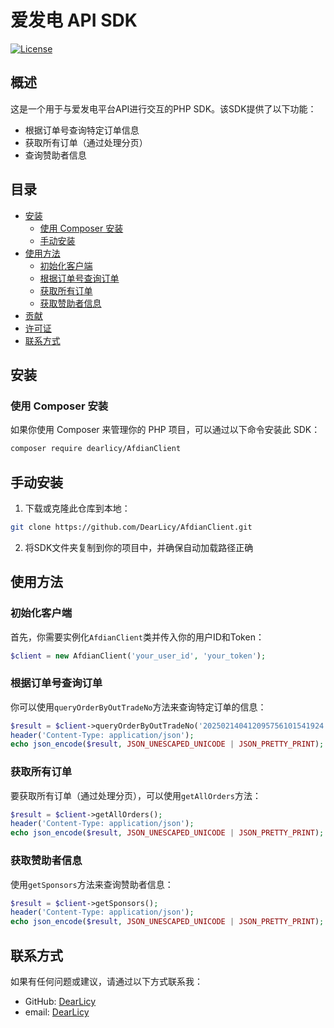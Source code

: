 # 爱发电 API SDK

[![License](https://img.shields.io/badge/license-MIT-blue.svg)](LICENSE)

## 概述

这是一个用于与爱发电平台API进行交互的PHP SDK。该SDK提供了以下功能：

- 根据订单号查询特定订单信息
- 获取所有订单（通过处理分页）
- 查询赞助者信息

## 目录

- [安装](#安装)
  - [使用 Composer 安装](#使用-composer-安装)
  - [手动安装](#手动安装)
- [使用方法](#使用方法)
  - [初始化客户端](#初始化客户端)
  - [根据订单号查询订单](#根据订单号查询订单)
  - [获取所有订单](#获取所有订单)
  - [获取赞助者信息](#获取赞助者信息)
- [贡献](#贡献)
- [许可证](#许可证)
- [联系方式](#联系方式)

## 安装

### 使用 Composer 安装

如果你使用 Composer 来管理你的 PHP 项目，可以通过以下命令安装此 SDK：

```bash
composer require dearlicy/AfdianClient
```

## 手动安装

1. 下载或克隆此仓库到本地：
```bash
git clone https://github.com/DearLicy/AfdianClient.git
```
2. 将SDK文件夹复制到你的项目中，并确保自动加载路径正确

## 使用方法

### 初始化客户端

首先，你需要实例化`AfdianClient`类并传入你的用户ID和Token：

```php
$client = new AfdianClient('your_user_id', 'your_token');
```

### 根据订单号查询订单

你可以使用`queryOrderByOutTradeNo`方法来查询特定订单的信息：

```php
$result = $client->queryOrderByOutTradeNo('202502140412095756101541924');
header('Content-Type: application/json');
echo json_encode($result, JSON_UNESCAPED_UNICODE | JSON_PRETTY_PRINT);
```

### 获取所有订单

要获取所有订单（通过处理分页），可以使用`getAllOrders`方法：

```php
$result = $client->getAllOrders();
header('Content-Type: application/json');
echo json_encode($result, JSON_UNESCAPED_UNICODE | JSON_PRETTY_PRINT);
```

### 获取赞助者信息

使用`getSponsors`方法来查询赞助者信息：

```php
$result = $client->getSponsors();
header('Content-Type: application/json');
echo json_encode($result, JSON_UNESCAPED_UNICODE | JSON_PRETTY_PRINT);
```

## 联系方式

如果有任何问题或建议，请通过以下方式联系我：

* GitHub: [DearLicy](https://github.com/DearLicy)
* email: [DearLicy](mailto:DearLicy@gmail.com)
